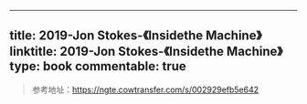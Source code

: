 
---
title: 2019-Jon Stokes-《Insidethe Machine》
linktitle: 2019-Jon Stokes-《Insidethe Machine》
type: book
commentable: true
---

> 参考地址：https://ngte.cowtransfer.com/s/002929efb5e642

    